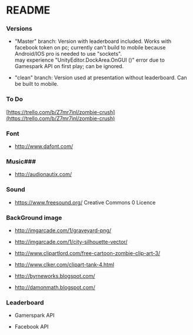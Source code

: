 # README #

### Versions ###

* "Master" branch: Version with leaderboard included. 
Works with facebook token on pc; currently can't build to mobile because Android/IOS pro is needed to use "sockets".   
may experience "UnityEditor.DockArea.OnGUI ()" error due to Gamespark API on first play; can be ignored. 

* "clean" branch: Version used at presentation without leaderboard. Can be built to mobile.

### To Do ###
[https://trello.com/b/Z7mr7inl/zombie-crush](https://trello.com/b/Z7mr7inl/zombie-crush)


### Font ###
*  http://www.dafont.com/

### Music###

* http://audionautix.com/


### Sound ###

* https://www.freesound.org/
	Creative Commons 0 Licence

	
### BackGround image ###

* http://imgarcade.com/1/graveyard-png/

* http://imgarcade.com/1/city-silhouette-vector/

* http://www.clipartlord.com/free-cartoon-zombie-clip-art-3/

* http://www.clker.com/clipart-tank-4.html

* http://byrneworks.blogspot.com/

* http://damonmath.blogspot.com/

### Leaderboard ###

* Gamerspark API

* Facebook API